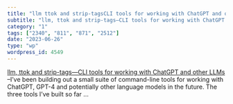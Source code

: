 ```yaml
---
title: "llm ttok and strip-tagsCLI tools for working with ChatGPT and other LLMs"
subtitle: "llm, ttok and strip-tags—CLI tools for working with ChatGPT and other LLMs"
category: "1"
tags: ["2340", "811", "871", "2512"]
date: "2023-06-26"
type: "wp"
wordpress_id: 4549
---
```

[ llm, ttok and strip-tags—CLI tools for working with ChatGPT and other LLMs](https://simonwillison.net/2023/May/18/cli-tools-for-llms/) –I’ve been building out a small suite of command-line tools for working with ChatGPT, GPT-4 and potentially other language models in the future. The three tools I’ve built so far …